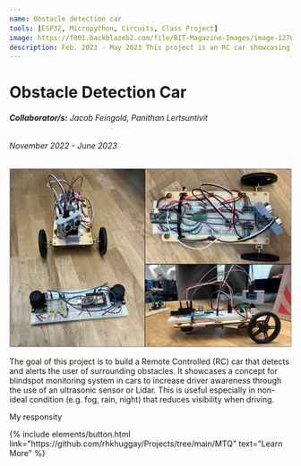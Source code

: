 ```yaml
---
name: Obstacle detection car
tools: [ESP32, Micropython, Circuits, Class Project]
image: https://f001.backblazeb2.com/file/BIT-Magazine-Images/image-1270-news.jpg
description: Feb. 2023 - May 2023 This project is an RC car showcasing a concept in car obstacle detection to reduce blind spots. The prototype also provides user information about location of object.
---
```


# Obstacle Detection Car
###### **Collaborator/s:** Jacob Feingold, Panithan Lertsuntivit
###### November 2022 - June 2023

![Preview](https://raw.githubusercontent.com/rhkhuggay/Projects/refs/heads/main/ME100%20Project/ME100_project.png)

The goal of this project is to build a Remote Controlled (RC) car that detects and alerts the user of surrounding obstacles. It showcases a concept for blindspot monitoring system in cars to increase driver awareness through the use of an ultrasonic sensor or Lidar. This is useful especially in non-ideal condition (e.g. fog, rain, night) that reduces visibility when driving. 

My responsity 

<p class="text-center">
{% include elements/button.html link="https://github.com/rhkhuggay/Projects/tree/main/MTQ" text="Learn More" %}
</p>